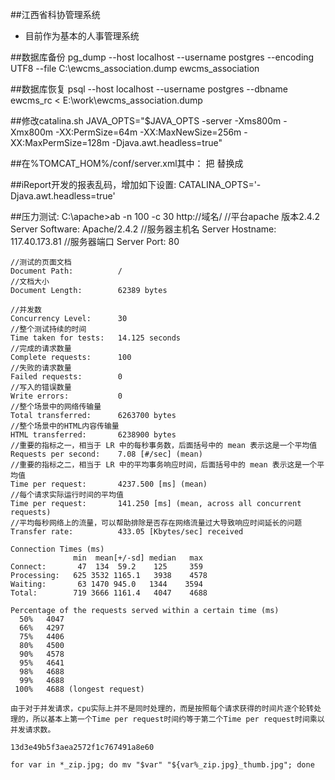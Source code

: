 ##江西省科协管理系统
* 目前作为基本的人事管理系统

##数据库备份
	pg_dump --host localhost --username postgres --encoding UTF8 --file C:\ewcms_association.dump ewcms_association

##数据库恢复
	psql --host localhost --username postgres --dbname ewcms_rc < E:\work\ewcms_association.dump

##修改catalina.sh
	JAVA_OPTS="$JAVA_OPTS -server -Xms800m -Xmx800m -XX:PermSize=64m -XX:MaxNewSize=256m -XX:MaxPermSize=128m -Djava.awt.headless=true"

##在%TOMCAT_HOM%/conf/server.xml其中：
	把
	<Connector connectionTimeout="20000" port="8080" protocol="HTTP/1.1" redirectPort="8443"/>
	替换成
	<Connector connectionTimeout="20000" port="8080" protocol="HTTP/1.1" redirectPort="8443" URIEncoding="UTF-8"/>       
        
##iReport开发的报表乱码，增加如下设置:
	CATALINA_OPTS='-Djava.awt.headless=true' 

##压力测试:
	C:\apache>ab -n 100 -c 30 http://域名/
	//平台apache 版本2.4.2
	Server Software:        Apache/2.4.2
	//服务器主机名
	Server Hostname:        117.40.173.81
	//服务器端口
	Server Port:            80
	
	//测试的页面文档
	Document Path:          /
	//文档大小
	Document Length:        62389 bytes
	
	//并发数
	Concurrency Level:      30
	//整个测试持续的时间
	Time taken for tests:   14.125 seconds
	//完成的请求数量
	Complete requests:      100
	//失败的请求数量
	Failed requests:        0
	//写入的错误数量
	Write errors:           0
	//整个场景中的网络传输量
	Total transferred:      6263700 bytes
	//整个场景中的HTML内容传输量
	HTML transferred:       6238900 bytes
	//重要的指标之一，相当于 LR 中的每秒事务数，后面括号中的 mean 表示这是一个平均值
	Requests per second:    7.08 [#/sec] (mean)
	//重要的指标之二，相当于 LR 中的平均事务响应时间，后面括号中的 mean 表示这是一个平均值
	Time per request:       4237.500 [ms] (mean)
	//每个请求实际运行时间的平均值
	Time per request:       141.250 [ms] (mean, across all concurrent requests)
	//平均每秒网络上的流量，可以帮助排除是否存在网络流量过大导致响应时间延长的问题
	Transfer rate:          433.05 [Kbytes/sec] received
	
	Connection Times (ms)
	              min  mean[+/-sd] median   max
	Connect:       47  134  59.2    125     359
	Processing:   625 3532 1165.1   3938    4578
	Waiting:       63 1470 945.0   1344    3594
	Total:        719 3666 1161.4   4047    4688
	
	Percentage of the requests served within a certain time (ms)
	  50%   4047
	  66%   4297
	  75%   4406
	  80%   4500
	  90%   4578
	  95%   4641
	  98%   4688
	  99%   4688
	 100%   4688 (longest request)
	 
	由于对于并发请求，cpu实际上并不是同时处理的，而是按照每个请求获得的时间片逐个轮转处理的，所以基本上第一个Time per request时间约等于第二个Time per request时间乘以并发请求数。
	
	13d3e49b5f3aea2572f1c767491a8e60
	
	for var in *_zip.jpg; do mv "$var" "${var%_zip.jpg}_thumb.jpg"; done